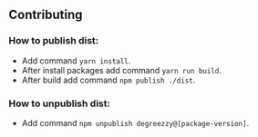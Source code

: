 ## Contributing

### How to publish dist:
- Add command ```yarn install```.
- After install packages add command ```yarn run build```.
- After build add command ```npm publish ./dist```.

### How to unpublish dist:
- Add command ```npm unpublish degreezzy@[package-version]```.
